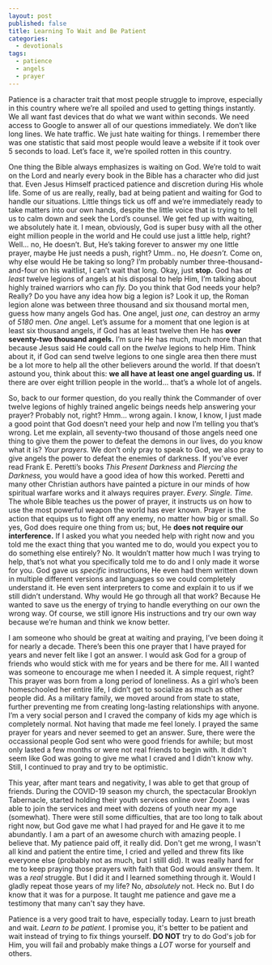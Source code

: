```yaml
---
layout: post
published: false
title: Learning To Wait and Be Patient
categories:
  - devotionals
tags:
  - patience
  - angels
  - prayer
---
```

Patience is a character trait that most people struggle to improve, especially in this country where we’re all spoiled and used to getting things instantly. We all want fast devices that do what we want within seconds. We need access to Google to answer all of our questions immediately. We don’t like long lines. We hate traffic. We just hate waiting for things. I remember there was one statistic that said most people would leave a website if it took over 5 seconds to load. Let’s face it, we’re spoiled rotten in this country.

One thing the Bible always emphasizes is waiting on God. We’re told to wait on the Lord and nearly every book in the Bible has a character who did just that. Even Jesus Himself practiced patience and discretion during His whole life. Some of us are really, really, bad at being patient and waiting for God to handle our situations. Little things tick us off and we’re immediately ready to take matters into our own hands, despite the little voice that is trying to tell us to calm down and seek the Lord’s counsel. We get fed up with waiting, we absolutely hate it. I mean, obviously, God is super busy with all the other eight million people in the world and He could use just a little help, right? Well... no, He doesn’t. But, He’s taking forever to answer my one little prayer, maybe He just needs a push, right? Umm.. no, He *doesn’t.* Come on, why else would He be taking so long? I’m probably number three-thousand-and-four on his waitlist, I can’t wait that long. Okay, just **stop.** God has *at least* twelve legions of angels at his disposal to help Him, I’m talking about highly trained warriors who can *fly.* Do you think that God needs your help? Really? Do you have any idea how big a legion is? Look it up, the Roman legion alone was between three thousand and six thousand mortal men, guess how many angels God has. One angel, just *one,* can destroy an army of *5180* men. *One* angel. Let’s assume for a moment that one legion is at least six thousand angels, if God has at least twelve then He has **over seventy-two thousand angels.** I’m sure He has much, much more than that because Jesus said He could call on the *twelve* legions to help Him. Think about it, if God can send twelve legions to one single area then there must be a lot more to help all the other believers around the world. If that doesn’t astound you, think about this: **we all have at least one angel guarding us.** If there are over eight trillion people in the world... that’s a whole lot of angels. 

So, back to our former question, do you really think the Commander of over twelve legions of highly trained angelic beings needs help answering your prayer? Probably not, right? Hmm... wrong again. I know, I know, I just made a good point that God doesn’t need your help and now I’m telling you that’s wrong. Let me explain, all seventy-two thousand of those angels need one thing to give them the power to defeat the demons in our lives, do you know what it is? *Your prayers.* We don’t only pray to speak to God, we also pray to give angels the power to defeat the enemies of darkness. If you’ve ever read Frank E. Peretti’s books *This Present Darkness* and *Piercing the Darkness,* you would have a good idea of how this worked. Peretti and many other Christian authors have painted a picture in our minds of how spiritual warfare works and it always requires prayer. *Every. Single. Time.* The whole Bible teaches us the power of prayer, it instructs us on how to use the most powerful weapon the world has ever known. Prayer is the action that equips us to fight off any enemy, no matter how big or small.
So yes, God does require one thing from us; but, He **does not require our interference.** If I asked you what you needed help with right now and you told me the exact thing that you wanted me to do, would you expect you to do something else entirely? No. It wouldn’t matter how much I was trying to help, that’s not what you specifically told me to do and I only made it worse for you. God gave us *specific* instructions, He even had them written down in multiple different versions and languages so we could completely understand it. He even sent interpreters to come and explain it to us if we still didn’t understand. Why would He go through all that work? Because He wanted to save us the energy of trying to handle everything on our own the wrong way. Of course, we still ignore His instructions and try our own way because we’re human and think we know better.

I am someone who should be great at waiting and praying, I’ve been doing it for nearly a decade. There’s been this one prayer that I have prayed for years and never felt like I got an answer. I would ask God for a group of friends who would stick with me for years and be there for me. All I wanted was someone to encourage me when I needed it. A simple request, right? This prayer was born from a long period of loneliness.  As a girl who’s been homeschooled her entire life, I didn’t get to socialize as much as other people did. As a military family, we moved around from state to state, further preventing me from creating long-lasting relationships with anyone. I’m a very social person and I craved the company of kids my age which is completely normal. Not having that made me feel lonely. I prayed the same prayer for years and never seemed to get an answer. Sure, there were the occassional people God sent who were good friends for awhile; but most only lasted a few months or were not real friends to begin with. It didn't seem like God was going to give me what I craved and I didn't know why. Still, I continued to pray and try to be optimistic.

This year, after mant tears and negativity, I was able to get that group of friends. During the COVID-19 season my church, the spectacular Brooklyn Tabernacle, started holding their youth services online over Zoom. I was able to join  the services and meet with dozens of youth near my age (somewhat). There were still some difficulties, that are too long to talk about right now, but God gave me what I had prayed for and He gave it to me abundantly. I am a part of an awesome church with amazing people. I believe that. My patience paid off, it really did. Don't get me wrong, I wasn't all kind and patient the entire time, I cried and yelled and threw fits like everyone else (probably not as much, but I stilll did). It was really hard for me to keep praying those prayers with faith that God would answer them. It was a *real* struggle. But I did it and I learned something through it. Would I gladly repeat those years of my life? No, *absolutely* not. Heck no. But I do know that it was for a purpose. It taught me patience and gave me a testimony that many can't say they have.

Patience is a very good trait to have, especially today. Learn to just breath and wait. *Learn to be patient.* I promise you, it's better to be patient and wait instead of trying to fix things yourself. **DO NOT** try to do God's job for Him, you will fail and probably make things a *LOT* worse for yourself and others.

